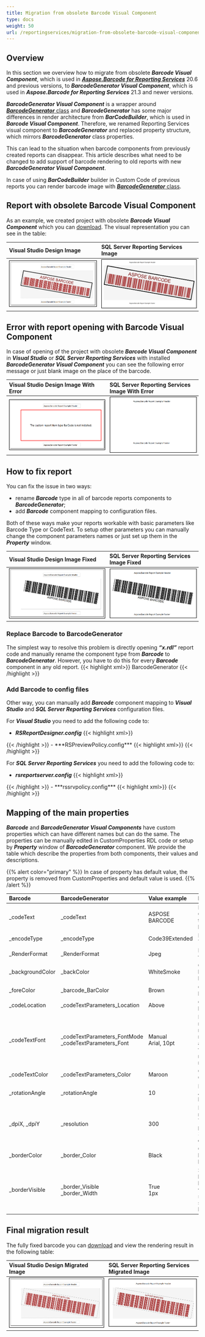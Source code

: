 ```yaml
---
title: Migration from obsolete Barcode Visual Component
type: docs
weight: 50
url: /reportingservices/migration-from-obsolete-barcode-visual-component/
---
```

## **Overview**

In this section we overview how to migrate from obsolete ***Barcode Visual Component***, which is used in [***Aspose.Barcode for Reporting Services***](https://releases.aspose.com/barcode/reportingservices/) 20.6 and previous versions, to ***BarcodeGenerator Visual Component***, which is used in ***Aspose.Barcode for Reporting Services*** 21.3 and newer versions.

***BarcodeGenerator Visual Component*** is a wrapper around [***BarcodeGenerator*** class](https://reference.aspose.com/barcode/net/aspose.barcode.generation/barcodegenerator/) and ***BarcodeGenerator*** has some major differences in render architecture from ***BarCodeBuilder***, which is used in ***Barcode Visual Component***. Therefore, we renamed Reporting Services visual component to ***BarcodeGenerator*** and replaced property structure, which mirrors ***BarcodeGenerator*** class properties.

This can lead to the situation when barcode components from previously created reports can disappear. This article describes what need to be changed to add support of barcode rendering to old reports with new ***BarcodeGenerator Visual Component***.

In case of using ***BarCodeBuilder*** builder in Custom Code of previous reports you can render barcode image with [***BarcodeGenerator*** class](/barcode/reportingservices/barcodegenerator-class/).

## **Report with obsolete Barcode Visual Component**

As an example, we created project with obsolete ***Barcode Visual Component*** which you can [download](vsrep2019_old.zip). The visual representation you can see in the table:

| **Visual Studio Design Image** | **SQL Server Reporting Services Image** |
| :- | :- |
| <img style="border:1px solid black;" src="oldreport_design.png" alt="Report with Barcode Visual Component Design in Visual Studio" /> | <img style="border:1px solid black;" src="oldreport_ssrs.png" alt="Report with Barcode Visual Component Preview in SQL Server Reporting Services Image" /> |

## **Error with report opening with Barcode Visual Component**


In case of opening of the project with obsolete ***Barcode Visual Component*** in ***Visual Studio*** or ***SQL Server Reporting Services*** with installed ***BarcodeGenerator Visual Component*** you can see the following error message or just blank image on the place of the barcode.

| **Visual Studio Design Image With Error** | **SQL Server Reporting Services Image With Error** |
| :- | :- |
| <img style="border:1px solid black;" src="errorreport_design.png" alt="Report with Barcode Visual Component With Error Design in Visual Studio" /> | <img style="border:1px solid black;" src="errorreport_ssrs.png" alt="Report with Barcode Visual Component With Error Preview in SQL Server Reporting Services Image" /> |

## **How to fix report**

You can fix the issue in two ways:
- rename ***Barcode*** type in all of barcode reports components to ***BarcodeGenerator***;
- add ***Barcode*** component mapping to configuration files.

Both of these ways make your reports workable with basic parameters like Barcode Type or CodeText. To setup other parameters you can manually change the component parameters names or just set up them in the ***Property*** window.

| **Visual Studio Design Image Fixed** | **SQL Server Reporting Services Image Fixed** |
| :- | :- |
| <img style="border:1px solid black;" src="fixedreport_design.png" alt="Report with BarcodeGenerator Visual Component Fixed Design in Visual Studio" /> | <img style="border:1px solid black;" src="fixedreport_ssrs.png" alt="Report with BarcodeGenerator Visual Component Fixed Preview in SQL Server Reporting Services Image" /> |


### **Replace Barcode to BarcodeGenerator**

The simplest way to resolve this problem is directly opening ***“x.rdl”*** report code and manually rename the component type from ***Barcode*** to ***BarcodeGenerator***. However, you have to do this for every ***Barcode*** component in any old report.
{{< highlight xml>}}
<Report>
	<ReportSections>
		<ReportSection>
			<Body>
				<ReportItems>
					<CustomReportItem Name="BarCode1">
						<!-- Replace BarCode to BarcodeGenerator-->
						<Type>BarcodeGenerator</Type>
					</CustomReportItem>
				</ReportItems>
			</Body>
		</ReportSection>
	</ReportSections>
</Report>
{{< /highlight >}}

### **Add Barcode to config files**

Other way, you can manually add ***Barcode*** component mapping to ***Visual Studio*** and ***SQL Server Reporting Services*** configuration files. 

For ***Visual Studio*** you need to add the following code to:
- ***RSReportDesigner.config***
{{< highlight xml>}}
<Configuration>
	<Extensions>
		<ReportItemDesigner>
			<ReportItem Name="BarcodeGenerator" Type="Aspose.BarCode.ReportingServices.BarCodeReportItemDesigner, Aspose.BarCode.ReportingServices"/>
		</ReportItemDesigner>
		<ReportItems>
			<ReportItem Name="BarcodeGenerator" Type="Aspose.BarCode.ReportingServices.BarCodeReportItem, Aspose.BarCode.ReportingServices"/>
		</ReportItems>
		<ReportItemDesigner>
			<ReportItem Name="BarCode" Type="Aspose.BarCode.ReportingServices.BarCodeReportItemDesigner, Aspose.BarCode.ReportingServices"/>
		</ReportItemDesigner>
		<ReportItems>
			<ReportItem Name="BarCode" Type="Aspose.BarCode.ReportingServices.BarCodeReportItem, Aspose.BarCode.ReportingServices"/>
		</ReportItems>
	</Extensions>
</Configuration>
{{< /highlight >}}
- ***RSPreviewPolicy.config***
{{< highlight xml>}}
<configuration>
	<mscorlib>
		<security>
			<policy>
				<PolicyLevel version="1">
					<CodeGroup class="FirstMatchCodeGroup" version="1" PermissionSetName="Nothing">
						<CodeGroup class="FirstMatchCodeGroup" version="1" PermissionSetName="Execution" Description="This code group grants MyComputer code Execution permission. ">
							<CodeGroup class="UnionCodeGroup" version="1" PermissionSetName="FullTrust" Name="BarcodeGenerator" Description="Aspose.BarCode for Reporting Services">
								<IMembershipCondition class="StrongNameMembershipCondition" version="1" PublicKeyBlob="0x00240000048000009400000006020000002400005253413100040000010001005542E99CECD28842DAD186257B2C7B6AE9B5947E51E0B17B4AC6D8CECD3E01C4D20658C5E4EA1B9A6C8F854B2D796C4FDE740DAC65E834167758CFF283EED1BE5C9A812022B015A902E0B97D4E95569EB8C0971834744E633D9CB4C4A6D8EDA03C12F486E13A1A0CB1AA101AD94943236384CBBF5C679944B994DE9546E493BF"/>
							</CodeGroup>
							<CodeGroup class="UnionCodeGroup" version="1" PermissionSetName="FullTrust" Name="BarCode" Description="Aspose.BarCode for Reporting Services ">
								<IMembershipCondition class="StrongNameMembershipCondition" version="1" PublicKeyBlob="0x00240000048000009400000006020000002400005253413100040000010001005542E99CECD28842DAD186257B2C7B6AE9B5947E51E0B17B4AC6D8CECD3E01C4D20658C5E4EA1B9A6C8F854B2D796C4FDE740DAC65E834167758CFF283EED1BE5C9A812022B015A902E0B97D4E95569EB8C0971834744E633D9CB4C4A6D8EDA03C12F486E13A1A0CB1AA101AD94943236384CBBF5C679944B994DE9546E493BF"/>
							</CodeGroup>
						</CodeGroup>
					</CodeGroup>
				</PolicyLevel>
			</policy>
		</security>
	</mscorlib>
</configuration>
{{< /highlight >}}

For ***SQL Server Reporting Services*** you need to add the following code to:
- ***rsreportserver.config***
{{< highlight xml>}}
<Configuration>
	<Extensions>
		<ReportItems>
			<ReportItem Name="BarcodeGenerator" Type="Aspose.BarCode.ReportingServices.BarCodeReportItem, Aspose.BarCode.ReportingServices"/>
		</ReportItems>
		<ReportItems>
			<ReportItem Name="BarCode" Type="Aspose.BarCode.ReportingServices.BarCodeReportItem, Aspose.BarCode.ReportingServices"/>
		</ReportItems>
	</Extensions>
</Configuration>
{{< /highlight >}}
- ***rssrvpolicy.config***
{{< highlight xml>}}
<configuration>
	<mscorlib>
		<security>
			<policy>
				<PolicyLevel version="1">
					<CodeGroup class="FirstMatchCodeGroup" version="1" PermissionSetName="Nothing">
						<CodeGroup class="FirstMatchCodeGroup" version="1" PermissionSetName="Execution" Description="This code group grants MyComputer code Execution permission. ">
							<CodeGroup class="UnionCodeGroup" version="1" PermissionSetName="FullTrust" Name="BarcodeGenerator" Description="Aspose.BarCode for Reporting Services">
								<IMembershipCondition class="StrongNameMembershipCondition" version="1" PublicKeyBlob="00240000048000009400000006020000002400005253413100040000010001005542E99CECD28842DAD186257B2C7B6AE9B5947E51E0B17B4AC6D8CECD3E01C4D20658C5E4EA1B9A6C8F854B2D796C4FDE740DAC65E834167758CFF283EED1BE5C9A812022B015A902E0B97D4E95569EB8C0971834744E633D9CB4C4A6D8EDA03C12F486E13A1A0CB1AA101AD94943236384CBBF5C679944B994DE9546E493BF"/>
							</CodeGroup>
							<CodeGroup class="UnionCodeGroup" version="1" PermissionSetName="FullTrust" Name="BarCode" Description="Aspose.BarCode for Reporting Services ">
								<IMembershipCondition class="StrongNameMembershipCondition" version="1" PublicKeyBlob="00240000048000009400000006020000002400005253413100040000010001005542E99CECD28842DAD186257B2C7B6AE9B5947E51E0B17B4AC6D8CECD3E01C4D20658C5E4EA1B9A6C8F854B2D796C4FDE740DAC65E834167758CFF283EED1BE5C9A812022B015A902E0B97D4E95569EB8C0971834744E633D9CB4C4A6D8EDA03C12F486E13A1A0CB1AA101AD94943236384CBBF5C679944B994DE9546E493BF"/>
							</CodeGroup>
						</CodeGroup>
					</CodeGroup>
				</PolicyLevel>
			</policy>
		</security>
	</mscorlib>
</configuration>
{{< /highlight >}}

## **Mapping of the main properties**

***Barcode*** and ***BarcodeGenerator Visual Components*** have custom properties which can have different names but can do the same. The properties can be manually edited in CustomProperties RDL code or setup by ***Property*** window of ***BarcodeGenerator*** component. We provide the table which describe the properties from both components, their values and descriptions.

{{% alert color="primary" %}} 
In case of property has default value, the property is removed from CustomProperties and default value is used.
{{% /alert %}} 

| **Barcode** | **BarcodeGenerator** | **Value example** | **Description** |
| :- | :- | :- | :- |
| _codeText | _codeText | ASPOSE BARCODE | Encoded CodeText of the barcode. |
| _encodeType | _encodeType | Code39Extended | Barcode Type. |
| _RenderFormat | _RenderFormat | Jpeg | Image format |
| _backgroundColor | _backColor | WhiteSmoke | Color of the barcode background. |
| _foreColor | _barcode_BarColor | Brown | Color of the barcode. |
| _codeLocation | _codeTextParameters_Location | Above | CodeText location. |
| _codeTextFont | _codeTextParameters_FontMode <br/> _codeTextParameters_Font | Manual <br/> Arial, 10pt | Font rendering mode: manual or automatic, font size in manual mode. |
| _codeTextColor | _codeTextParameters_Color | Maroon | Color of CodeText |
| _rotationAngle | _rotationAngle | 10 | Rotation Angle of the barcode. |
| _dpiX, _dpiY | _resolution | 300 | Barcode resolution. The best for printing is 300 or 600 dpi. |
| _borderColor | _border_Color | Black | Color of the barcode border. |
| _borderVisible | _border_Visible <br/> _border_Width | True <br/> 1px | Set the barcode border visibility state and size of the border. |

## **Final migration result**

The fully fixed barcode you can [download](vsrep2019_edited.zip) and view the rendering result in the following table:

| **Visual Studio Design Migrated Image** | **SQL Server Reporting Services Migrated Image** |
| :- | :- |
| <img style="border:1px solid black;" src="migrated_design.png" alt="Report with BarcodeGenerator Visual Component Migrated Design in Visual Studio" /> | <img style="border:1px solid black;" src="migrated_ssrs.png" alt="Report with BarcodeGenerator Visual Component Migrated Preview in SQL Server Reporting Services Image" /> |
